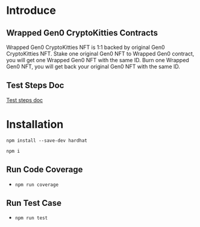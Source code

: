 # Introduce 
## Wrapped Gen0 CryptoKitties Contracts

Wrapped Gen0 CryptoKitties NFT is 1:1 backed by original Gen0 CryptoKitties NFT. Stake one original Gen0 NFT to Wrapped Gen0 contract, you will get one Wrapped Gen0 NFT with the same ID. Burn one Wrapped Gen0 NFT, you will get back your original Gen0 NFT with the same ID.

## Test Steps Doc
[Test steps doc](https://www.first721.com/page/en/wrapped-gen0/the-test-steps-of-wrapped-gen0)

# Installation
```npm install --save-dev hardhat```

```npm i```

## Run Code Coverage 
- `npm run coverage`

## Run Test Case
- `npm run test`
